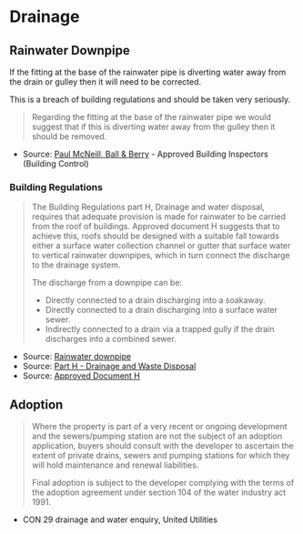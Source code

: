 # Drainage

## Rainwater Downpipe

If the fitting at the base of the rainwater pipe is diverting water away from the drain or gulley then it will need to be corrected.

This is a breach of building regulations and should be taken very seriously.

> Regarding the fitting at the base of the rainwater pipe we would suggest that if this is diverting water away from the gulley then it should be removed.

* Source: [Paul McNeill, Ball & Berry](https://ballandberry.co.uk/meet-the-team/paul-mcneill/) - Approved Building Inspectors (Building Control)

### Building Regulations

> The Building Regulations part H, Drainage and water disposal, requires that adequate provision is made for rainwater to be carried from the roof of buildings. Approved document H suggests that to achieve this, roofs should be designed with a suitable fall towards either a surface water collection channel or gutter that surface water to vertical rainwater downpipes, which in turn connect the discharge to the drainage system.
>
> The discharge from a downpipe can be:
> - Directly connected to a drain discharging into a soakaway.
> - Directly connected to a drain discharging into a surface water sewer.
> - Indirectly connected to a drain via a trapped gully if the drain discharges into a combined sewer.

* Source: [Rainwater downpipe](https://www.designingbuildings.co.uk/wiki/Rainwater_downpipe)
* Source: [Part H - Drainage and Waste Disposal](https://www.planningportal.co.uk/info/200135/approved_documents/71/part_h_-_drainage_and_waste_disposal)
* Source: [Approved Document H](https://assets.publishing.service.gov.uk/government/uploads/system/uploads/attachment_data/file/442889/BR_PDF_AD_H_2015.pdf)

## Adoption

> Where the property is part of a very recent or ongoing development and the sewers/pumping station are not the subject of an adoption application, buyers should consult with the developer to ascertain the extent of private drains, sewers and pumping stations for which they will hold maintenance and renewal liabilities.
>
> Final adoption is subject to the developer complying with the terms of the adoption agreement under section 104 of the water industry act 1991.

- CON 29 drainage and water enquiry, United Utilities

